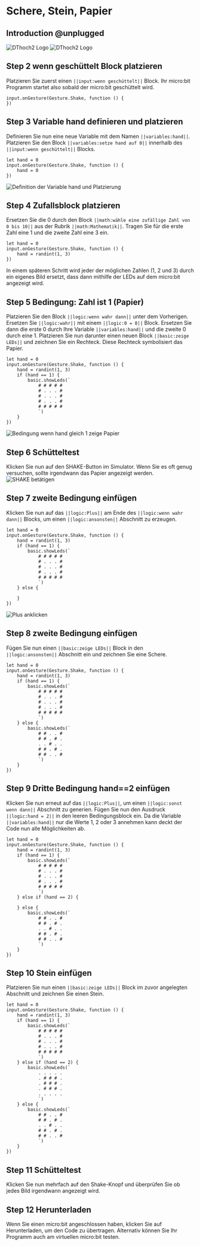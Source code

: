 # Schere, Stein, Papier
 
## Introduction @unplugged 
![DThoch2 Logo](https://raw.githubusercontent.com/mstaeuble/mc_dthoch2/master/docs/static/vorschaubild-schere-stein-papier.png)
![DThoch2 Logo](/static/vorschaubild-schere-stein-papier.png)


## Step 2 wenn geschüttelt Block platzieren 
Platzieren Sie zuerst einen ``||input:wenn geschüttelt||`` Block. Ihr micro:bit Programm startet also sobald der micro:bit geschüttelt wird. 
 
```blocks
input.onGesture(Gesture.Shake, function () {
})
```
 
## Step 3  Variable hand definieren und platzieren
Definieren Sie nun eine neue Variable mit dem Namen ``||variables:hand||``.
Platzieren Sie den Block ``||variables:setze hand auf 0||`` innerhalb des ``||input:wenn geschüttelt||`` Blocks.    
       
```blocks
let hand = 0
input.onGesture(Gesture.Shake, function () {
    hand = 0
})
```
![Definition der Variable hand und Platzierung](https://raw.githubusercontent.com/mstaeuble/mc_dthoch2/master/docs/static/MakeCode_Tutorial_Schritt_3_50.gif)
 
## Step 4 Zufallsblock platzieren
Ersetzen Sie die 0 durch den Block ``||math:wähle eine zufällige Zahl von 0 bis 10||`` aus der Rubrik ``||math:Mathematik||``.
Tragen Sie für die erste Zahl eine 1 und die zweite Zahl eine 3 ein. 
 
```blocks
let hand = 0
input.onGesture(Gesture.Shake, function () {
    hand = randint(1, 3)
})
```
In einem späteren Schritt wird jeder der möglichen Zahlen (1, 2 und 3) durch ein eigenes Bild ersetzt, dass dann mithilfe der LEDs auf dem micro:bit angezeigt wird.  
 
## Step 5 Bedingung: Zahl ist 1 (Papier)
Platzieren Sie den Block ``||logic:wenn wahr dann||`` unter dem Vorherigen.
Ersetzen Sie ``||logic:wahr||`` mit einem ``||logic:0 = 0||`` Block. Ersetzen Sie dann die erste 0 durch Ihre Variable ``||variables:hand||`` und die zweite 0 durch eine 1. 
Platzieren Sie nun darunter einen neuen Block ``||basic:zeige LEDs||`` und zeichnen Sie ein Rechteck. Diese Rechteck symbolisiert das Papier.       
 
```blocks
let hand = 0
input.onGesture(Gesture.Shake, function () {
    hand = randint(1, 3)
    if (hand == 1) {
        basic.showLeds(`
            # # # # #
            # . . . #
            # . . . #
            # . . . #
            # # # # #
            `)
    }
})
```
![Bedingung wenn hand gleich 1 zeige Papier](https://raw.githubusercontent.com/mstaeuble/mc_dthoch2/master/docs/static/MakeCode_Tutorial_Schritt_5_50.gif)
 
## Step 6 Schütteltest
Klicken Sie nun auf den SHAKE-Button im Simulator. Wenn Sie es oft genug versuchen, sollte irgendwann das Papier angezeigt werden.
![SHAKE betätigen](https://raw.githubusercontent.com/mstaeuble/mc_dthoch2/master/docs/static/MakeCode_Tutorial_Schritt_6_50.gif)
 
## Step 7 zweite Bedingung einfügen
Klicken Sie nun auf das ``||logic:Plus||`` am Ende des ``||logic:wenn wahr dann||`` Blocks,
um einen ``||logic:ansonsten||`` Abschnitt zu erzeugen.  
 
```blocks
let hand = 0
input.onGesture(Gesture.Shake, function () {
    hand = randint(1, 3)
    if (hand == 1) {
        basic.showLeds(`
            # # # # #
            # . . . #
            # . . . #
            # . . . #
            # # # # #
            `)
    } else {
        
    }
})
```
![Plus anklicken](https://raw.githubusercontent.com/mstaeuble/mc_dthoch2/master/docs/static/MakeCode_Tutorial_Schritt_7_50.gif)
 
## Step 8 zweite Bedingung einfügen
Fügen Sie nun einen ``||basic:zeige LEDs||`` Block in den ``||logic:ansonsten||`` Abschnitt ein und zeichnen Sie eine Schere.  
 
```blocks
let hand = 0
input.onGesture(Gesture.Shake, function () {
    hand = randint(1, 3)
    if (hand == 1) {
        basic.showLeds(`
            # # # # #
            # . . . #
            # . . . #
            # . . . #
            # # # # #
            `)
    } else {
        basic.showLeds(`
            # # . . #
            # # . # .
            . . # . .
            # # . # .
            # # . . #
            `)
    }
})
```
 
## Step 9 Dritte Bedingung hand==2 einfügen
Klicken Sie nun erneut auf das ``||logic:Plus||``, um einen ``||logic:sonst wenn dann||`` Abschnitt zu generien. 
Fügen Sie nun den Ausdruck ``||logic:hand = 2||`` in den leeren Bedingungsblock ein. Da die Variable ``||variables:hand||`` nur die Werte 1, 2 oder 3 annehmen kann deckt der Code nun alle Möglichkeiten ab. 
 
```blocks
let hand = 0
input.onGesture(Gesture.Shake, function () {
    hand = randint(1, 3)
    if (hand == 1) {
        basic.showLeds(`
            # # # # #
            # . . . #
            # . . . #
            # . . . #
            # # # # #
            `)
    } else if (hand == 2) {
        
    } else {
        basic.showLeds(`
            # # . . #
            # # . # .
            . . # . .
            # # . # .
            # # . . #
            `)
    }
})
```
 
## Step 10 Stein einfügen
Platzieren Sie nun einen ``||basic:zeige LEDs||`` Block im zuvor angelegten Abschnitt und zeichnen Sie einen Stein.
 
```blocks
let hand = 0
input.onGesture(Gesture.Shake, function () {
    hand = randint(1, 3)
    if (hand == 1) {
        basic.showLeds(`
            # # # # #
            # . . . #
            # . . . #
            # . . . #
            # # # # #
            `)
    } else if (hand == 2) {
        basic.showLeds(`
            . . . . .
            . # # # .
            . # # # .
            . # # # .
            . . . . .
            `)
    } else {
        basic.showLeds(`
            # # . . #
            # # . # .
            . . # . .
            # # . # .
            # # . . #
            `)
    }
})
```
 
## Step 11 Schütteltest
Klicken Sie nun mehrfach auf den Shake-Knopf und überprüfen Sie ob jedes Bild irgendwann angezeigt wird. 
 
 
## Step 12 Herunterladen
Wenn Sie einen micro:bit angeschlossen haben, klicken Sie auf Herunterladen, um den Code zu übertragen.
Alternativ können Sie Ihr Programm auch am virtuellen micro:bit testen. 
